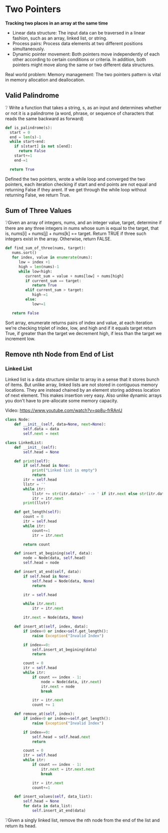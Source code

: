 # Two Pointers

**Tracking two places in an array at the same time**

- Linear data structure: The input data can be traversed in a linear fashion, such as an array, linked list, or string.
- Process pairs: Process data elements at two different positions simultaneously.
- Dynamic pointer movement: Both pointers move independently of each other according to certain conditions or criteria. In addition, both pointers might move along the same or two different data structures.

Real world problem: Memory management: The two pointers pattern is vital in memory allocation and deallocation.

## Valid Palindrome

❔ Write a function that takes a string, s, as an input and determines whether or not it is a palindrome (a word, phrase, or sequence of characters that reads the same backward as forward)

```python
def is_palindrome(s):
  start = 0
  end = len(s)-1
  while start<end:
    if s[start] is not s[end]:
      return False
    start+=1
    end-=1

  return True
```

Defined the two pointers, wrote a while loop and converged the two pointers, each iteration checking if start and end points are not equal and returning False if they arent. If we get through the while loop without returning False, we return True.

## Sum of Three Values

❔Given an array of integers, nums, and an integer value, target, determine if there are any three integers in nums whose sum is equal to the target, that is, nums[i] + nums[j] + nums[k] == target. Return TRUE if three such integers exist in the array. Otherwise, return FALSE.

```python
def find_sum_of_three(nums, target):
   nums.sort()
   for index, value in enumerate(nums):
      low = index +1
      high = len(nums)-1
      while low<high:
         current_sum = value + nums[low] + nums[high]
         if current_sum == target:
            return True
         elif current_sum > target:
            high-=1
         else:
            low+=1

   return False
```

Sort array, enumerate returns pairs of index and value, at each iteration we're checking triplet of index, low, and high and if it equals target return True, if greater than the target we decrement high, if less than the target we increment low.

## Remove nth Node from End of List

### Linked List

Linked list is a data structure similar to array in a sense that it stores bunch of items. But unlike array, linked lists are not stored in contiguous memory locations. They are instead chained by an element storing address location of next element. This makes insertion very easy. Also unlike dynamic arrays you don't have to pre-allocate some memory capacity.

Video: https://www.youtube.com/watch?v=qp8u-frRAnU

```python
class Node:
    def __init__(self, data=None, next=None):
        self.data = data
        self.next = next

class LinkedList:
    def __init__(self):
        self.head = None

    def print(self):
        if self.head is None:
            print("Linked list is empty")
            return
        itr = self.head
        llstr = ''
        while itr:
            llstr += str(itr.data)+' --> ' if itr.next else str(itr.data)
            itr = itr.next
        print(llstr)

    def get_length(self):
        count = 0
        itr = self.head
        while itr:
            count+=1
            itr = itr.next

        return count

    def insert_at_begining(self, data):
        node = Node(data, self.head)
        self.head = node

    def insert_at_end(self, data):
        if self.head is None:
            self.head = Node(data, None)
            return

        itr = self.head

        while itr.next:
            itr = itr.next

        itr.next = Node(data, None)

    def insert_at(self, index, data):
        if index<0 or index>self.get_length():
            raise Exception("Invalid Index")

        if index==0:
            self.insert_at_begining(data)
            return

        count = 0
        itr = self.head
        while itr:
            if count == index - 1:
                node = Node(data, itr.next)
                itr.next = node
                break

            itr = itr.next
            count += 1

    def remove_at(self, index):
        if index<0 or index>=self.get_length():
            raise Exception("Invalid Index")

        if index==0:
            self.head = self.head.next
            return

        count = 0
        itr = self.head
        while itr:
            if count == index - 1:
                itr.next = itr.next.next
                break

            itr = itr.next
            count+=1

    def insert_values(self, data_list):
        self.head = None
        for data in data_list:
            self.insert_at_end(data)
```

❔Given a singly linked list, remove the nth node from the end of the list and return its head.

```python

```
